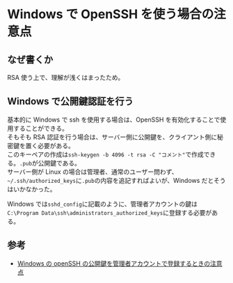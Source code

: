# Windows で OpenSSH を使う場合の注意点

## なぜ書くか

RSA 使う上で、理解が浅くはまったため。

## Windows で公開鍵認証を行う

基本的に Windows で ssh を使用する場合は、OpenSSH を有効化することで使用することができる。<br/>
そもそも RSA 認証を行う場合は、サーバー側に公開鍵を、クライアント側に秘密鍵を置く必要がある。<br/>
このキーペアの作成は`ssh-keygen -b 4096 -t rsa -C "コメント"`で作成できる。`.pub`が公開鍵である。<br/>
サーバー側が Linux の場合は管理者、通常のユーザー問わず、`~/.ssh/authorized_keys`に`.pub`の内容を追記すればよいが、Windows だとそうはいかなかった。<br/>

Windows では`sshd_config`に記載のように、管理者アカウントの鍵は`C:\Program Data\ssh\administrators_authorized_keys`に登録する必要がある。

## 参考

- [Windows の openSSH の公開鍵を管理者アカウントで登録するときの注意点](https://zenn.dev/ohashi_reon/articles/4c0ccf6d64ed07)
